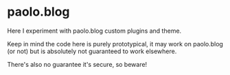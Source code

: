 # paolo.blog
 
 Here I experiment with paolo.blog custom plugins and theme.

 Keep in mind the code here is purely prototypical, it may work on paolo.blog (or not) but is absolutely not guaranteed to work elsewhere.
 
 There's also no guarantee it's secure, so beware!
